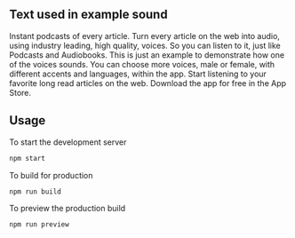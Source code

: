 ## Text used in example sound
Instant podcasts of every article.
Turn every article on the web into audio, using industry leading, high quality, voices. So you can listen to it, just like Podcasts and Audiobooks. This is just an example to demonstrate how one of the voices sounds. You can choose more voices, male or female, with different accents and languages, within the app. Start listening to your favorite long read articles on the web. Download the app for free in the App Store.

## Usage

To start the development server

```sh
npm start
```

To build for production

```sh
npm run build
```

To preview the production build
```sh
npm run preview
```
